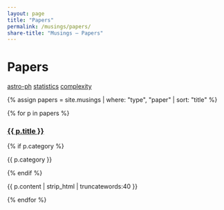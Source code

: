 ```yaml
---
layout: page
title: "Papers"
permalink: /musings/papers/
share-title: "Musings — Papers"
---
```


# Papers

<!-- Browse short papers and notes. Use the subject filters below to narrow down by area. -->

<p>
  <a class="btn btn-outline-secondary mr-2" href="{{ '/musings/papers/astro-ph/' | relative_url }}">astro-ph</a>
  <a class="btn btn-outline-secondary mr-2" href="{{ '/musings/papers/statistics/' | relative_url }}">statistics</a>
  <a class="btn btn-outline-secondary" href="{{ '/musings/papers/complexity/' | relative_url }}">complexity</a>
</p>

{% assign papers = site.musings | where: "type", "paper" | sort: "title" %}

<div class="container-md">
  <div class="row">
    {% for p in papers %}
      <div class="col-md-6 mb-4">
        <div class="card h-100">
          <div class="card-body">
            <h3 class="card-title"><a href="{{ p.url | relative_url }}">{{ p.title }}</a></h3>
            {% if p.category %}<p class="card-subtitle mb-2 text-muted">{{ p.category }}</p>{% endif %}
            <p class="card-text">{{ p.content | strip_html | truncatewords:40 }}</p>
          </div>
        </div>
      </div>
    {% endfor %}
  </div>
</div>
